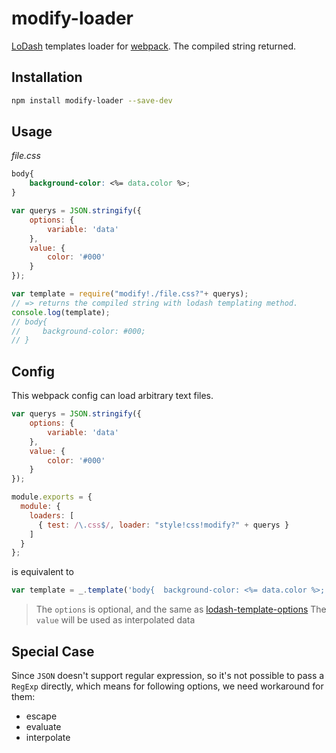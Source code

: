 # modify-loader
[LoDash](http://lodash.com/docs#template) templates loader for [webpack](http://webpack.github.io/). The compiled string returned.

## Installation

```bash
npm install modify-loader --save-dev
```

## Usage

*file.css*

```css
body{
    background-color: <%= data.color %>;
}
```

```javascript
var querys = JSON.stringify({
    options: {
        variable: 'data'
    },
    value: {
        color: '#000'
    }
});

var template = require("modify!./file.css?"+ querys);
// => returns the compiled string with lodash templating method.
console.log(template);
// body{
//     background-color: #000;
// }
```
## Config

This webpack config can load arbitrary text files.

```javascript
var querys = JSON.stringify({
    options: {
        variable: 'data'
    },
    value: {
        color: '#000'
    }
});

module.exports = {
  module: {
    loaders: [
      { test: /\.css$/, loader: "style!css!modify?" + querys }
    ]
  }
};
```
is equivalent to

```javascript
var template = _.template('body{  background-color: <%= data.color %>;  }', {variable: 'data'})({color: '#000'});
```

> The `options` is optional, and the same as [lodash-template-options](https://lodash.com/docs#template)
> The `value` will be used as interpolated data

## Special Case

Since `JSON` doesn't support regular expression, so it's not possible to pass a `RegExp` directly, which means for following options, we need workaround for them:

- escape
- evaluate
- interpolate
